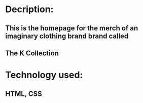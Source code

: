 # Decription:
## This is the homepage for the merch of an imaginary clothing brand brand called 
## The K Collection
#
# Technology used:
## HTML, CSS
